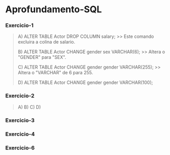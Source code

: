 # Aprofundamento-SQL

### Exercicio-1

>
> A) ALTER TABLE Actor DROP COLUMN salary; >> Este comando excluira a colina de salario.
>
> B) ALTER TABLE Actor CHANGE gender sex VARCHAR(6); >> Altera o "GENDER" para "SEX".
>
> C) ALTER TABLE Actor CHANGE gender gender VARCHAR(255); >> Altera o "VARCHAR" de 6 para 255.
>
> D) ALTER TABLE Actor CHANGE gender gender VARCHAR(100);
>

### Exercicio-2

>
> A) 
> B)
> C)
> D)
>

### Exercicio-3
### Exercicio-4
### Exercicio-6